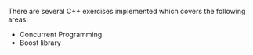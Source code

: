 There are several C++ exercises implemented which covers the following areas:

- Concurrent Programming
- Boost library
